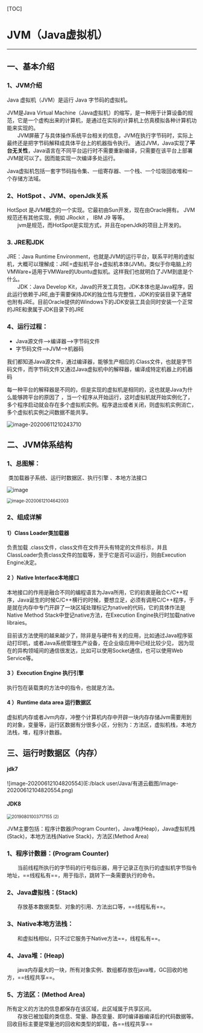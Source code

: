 [TOC]



# JVM（Java虚拟机）

---
## 一、基本介绍
### 1、JVM介绍

Java 虚拟机（JVM）是运行 Java 字节码的虚拟机。

JVM是Java Virtual Machine（Java虚拟机）的缩写，是一种用于计算设备的规范，它是一个虚构出来的计算机，是通过在实际的计算机上仿真模拟各种计算机功能来实现的。<br>
 &emsp;&emsp;JVM屏蔽了与具体操作系统平台相关的信息，JVM在执行字节码时，实际上最终还是把字节码解释成具体平台上的机器指令执行。
		通过JVM，Java实现了**平台无关性**，Java语言在不同平台运行时不需要重新编译，只需要在该平台上部署JVM就可以了。因而能实现一次编译多处运行。

Java虚拟机包括一套字节码指令集、一组寄存器、一个栈、一个垃圾回收堆和一个存储方法域。

### 2、HotSpot 、JVM、openJdk关系
HotSpot 是JVM概念的一个实现。它最初由Sun开发，现在由Oracle拥有。 JVM规范还有其他实现，例如 JRockit ， IBM J9 等等。<br>
&emsp;&emsp;jvm是规范，而HotSpot是实现方式，并且在openJdk的项目上开发的。


### 3. JRE和JDK
JRE：Java Runtime Environment，也就是JVM的运行平台，联系平时用的虚拟机，大概可以理解成：JRE=虚拟机平台+虚拟机本体(JVM)。类似于你电脑上的VMWare+适用于VMWare的Ubuntu虚拟机。这样我们也就明白了JVM到底是个什么。<br>
&emsp;&emsp;JDK：Java Develop Kit，Java的开发工具包，JDK本体也是Java程序，因此运行依赖于JRE,由于需要保持JDK的独立性与完整性，JDK的安装目录下通常也附有JRE。目前Oracle提供的Windows下的JDK安装工具会同时安装一个正常的JRE和隶属于JDK目录下的JRE

### 4、运行过程：
-  Java源文件—->编译器—->字节码文件<br>
-  字节码文件—->JVM—->机器码<br>

我们都知道Java源文件，通过编译器，能够生产相应的.Class文件，也就是字节码文件，而字节码文件又通过Java虚拟机中的解释器，编译成特定机器上的机器码 

 每一种平台的解释器是不同的，但是实现的虚拟机是相同的，这也就是Java为什么能够跨平台的原因了 ，当一个程序从开始运行，这时虚拟机就开始实例化了，多个程序启动就会存在多个虚拟机实例。程序退出或者关闭，则虚拟机实例消亡，多个虚拟机实例之间数据不能共享。<br>

<img src="E:\black user\Java\有道云截图\image-20200611210243710.png" alt="image-20200611210243710"  />



## 二、JVM体系结构
### 1、总图解：

​		类加载器子系统、运行时数据区、执行引擎 、本地方法接口

![image](https://www.pdai.tech/_images/jvm/java-jvm-overview.png)



<img src="E:/black user/Java/有道云截图/image-20200612104642003.png" alt="image-20200612104642003" style="zoom:80%;" />

### 2、组成详解

#### 1）Class Loader类加载器

负责加载 .class文件，class文件在文件开头有特定的文件标示，并且ClassLoader负责class文件的加载等，至于它是否可以运行，则由Execution Engine决定。

#### 2 ）Native Interface本地接口

本地接口的作用是融合不同的编程语言为Java所用，它的初衷是融合C/C++程序，Java诞生的时候C/C++横行的时候，要想立足，必须有调用C/C++程序，于是就在内存中专门开辟了一块区域处理标记为native的代码，它的具体作法是Native Method Stack中登记native方法，在Execution Engine执行时加载native libraies。

目前该方法使用的越来越少了，除非是与硬件有关的应用，比如通过Java程序驱动打印机，或者Java系统管理生产设备，在企业级应用中已经比较少见， 因为现在的异构领域间的通信很发达，比如可以使用Socket通信，也可以使用Web Service等。

#### 3 ）Execution Engine 执行引擎

执行包在装载类的方法中的指令，也就是方法。

#### 4 ）Runtime data area 运行数据区

虚拟机内存或者Jvm内存，冲整个计算机内存中开辟一块内存存储Jvm需要用到的对象，变量等，运行区数据有分很多小区，分别为：方法区，虚拟机栈，本地方法栈，堆，程序计数器。




## 三、运行时数据区（内存）
#### jdk7<br>

![image-20200612104820554](E:/black user/Java/有道云截图/image-20200612104820554.png)



#### JDK8<br>

<img src="E:\black user\Java\有道云截图\20190801003717155 (2).png" alt="20190801003717155 (2)" style="zoom:80%;" />



JVM主要包括：程序计数器(Program Counter)，Java堆(Heap)，Java虚拟机栈(Stack)，本地方法栈(Native Stack)，方法区(Method Area)


### 1、程序计数器：(Program Counter)
&emsp;&emsp;当前线程所执行的字节码的行号指示器，用于记录正在执行的虚拟机字节指令地址，==线程私有==，用于指示，跳转下一条需要执行的命令。

### 2、Java虚拟栈：(Stack)

&emsp;&emsp;存放基本数据类型、对象的引用、方法出口等，==线程私有==。

### 3、Native本地方法栈：
&emsp;&emsp;和虚拟栈相似，只不过它服务于Native方法==，线程私有==。

### 4、Java堆：(Heap)
&emsp;&emsp;java内存最大的一块，所有对象实例、数组都存放在java堆，GC回收的地方，==线程共享==。

### 5、方法区：(Method Area)
所有定义的方法的信息都保存在该区域，此区域属于共享区间。<br>
&emsp;&emsp;存放已被加载的类信息、常量、静态变量、即时编译器编译后的代码数据等。回收目标主要是常量池的回收和类型的卸载，各==线程共享==

















